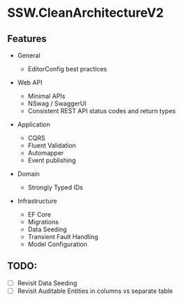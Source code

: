# SSW.CleanArchitectureV2

## Features

- General
  - EditorConfig best practices

- Web API
  - Minimal APIs
  - NSwag / SwaggerUI
  - Consistent REST API status codes and return types

- Application
  - CQRS
  - Fluent Validation
  - Automapper
  - Event publishing

- Domain
  - Strongly Typed IDs

- Infrastructure
  - EF Core
  - Migrations
  - Data Seeding
  - Transient Fault Handling
  - Model Configuration

## TODO:

 - [ ] Revisit Data Seeding
 - [ ] Revisit Auditable Entities in columns vs separate table
